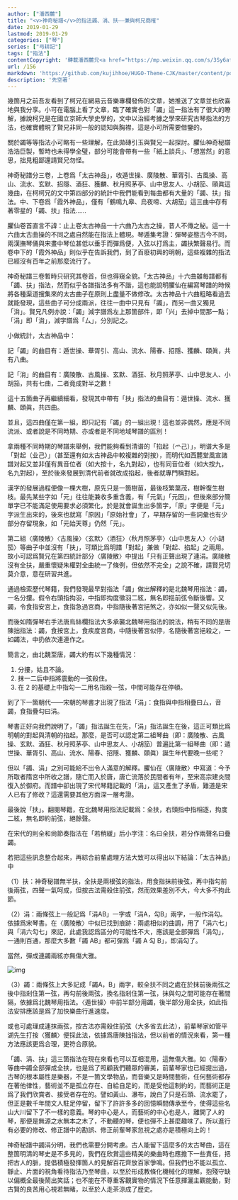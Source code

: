 ```yaml
---
author: ["潘西麓"]
title: "<v>神奇秘譜</v>的指法蠲、涓、扶——兼與柯兄商榷"
date: 2019-01-29
lastmod: 2019-01-29
categories: ["琴"]
series: ["㢧耕記"]
tags: ["指法"]
contentCopyright: '轉載潘西麓兄<a href="https://mp.weixin.qq.com/s/3Sy6afZftYYzaLwAV7kt0A" target="\_blank"><v>神奇秘譜</v>的指法蠲、涓、扶——兼與柯兄商榷</a>，梅庵古琴藝術微信公眾號，2019-01-27'
url: /156
markdown: 'https://github.com/kujihhoe/HUGO-Theme-CJK/master/content/post/156商榷.md'
description: '先空著'
---
```


幾箇月之前吾友看到了柯兄在網易云音樂專欄發佈的文章，她推送了文章並也欣喜地與我分享。小可在電腦上看了文章，臨了確實也對「蠲」這一指法有了很大的瞭解，據說柯兄是在國立京師大學史學的，文中以治經考據之學來研究古琴指法的方法，也確實體現了賢兄非同一般的認知與胸襟，這是小可所需要借鑒的。

關於蠲等等指法小可略有一些理解，在此拋磚引玉與賢兄一起探討。<v>臞仙神奇秘譜</v>浩浩巨製，暫時也未得學全璧，部分可能會帶有一些「紙上談兵」、「想當然」的意思，拙見粗鄙還請賢兄勿怪。

<v>神奇秘譜</v>分三卷，上卷爲「太古神品」，收遁世操、廣陵散、華胥引、古風操、高山、流水、玄默、招隱、酒狂、獲麟、秋月照茅亭、山中思友人、小胡笳、頤眞這幾曲，在柯柯兄的文中第四部分的統計中我們能看到每曲都有大量的「蠲、扶」指法。中、下卷爲「霞外神品」，僅有「鶴鳴九皋、烏夜啼、大胡笳」這三曲中存有著零星的「蠲、扶」指法……

臞仙卷首直言不諱：止上卷太古神品一十六曲乃太古之操，昔人不傳之秘。這一十六曲太古曲操的不同之處自然能在指法上體現。<v>琴遁集</v>考證：彈琴姿態古今不同，兩漢撫琴俑與宋畫中琴位甚低以垂手而彈爲便，入弦以打爲主，蠲扶繁聲易行。而卷中下的「霞外神品」則似乎在告訴我們，到了百廢初興的明朝，這些複雜的指法已經沒有百年之前那麼流行了。

<v>神奇秘譜</v>三卷暫時只研究其卷首，但也得窺全貌。「太古神品」十六曲雖每譜都有「蠲、扶」指法，然而似乎各譜指法多有不諧，這也能說明臞仙在編寫琴譜的時候將各種渠道搜集來的太古曲子在原則上盡量不做修改。太古神品十六曲粗略看過去就能發現，這些曲子可分成兩派，往往一曲中只見有「蠲」，而另一曲又獨見「㳙」。賢兄凡例亦說：「蠲」減字譜爲左上那箇部件，即「兴」去掉中間那一點；「涓」即「㳙」，減字譜爲「厶」，分別記之。

小做統計，太古神品中：

記「蠲」的曲目有：遁世操、華胥引、高山、流水、陽春、招隱、獲麟、頤眞，共有八曲。

記「㳙」的曲目有：廣陵散、古風操、玄默、酒狂、秋月照茅亭、山中思友人、小胡笳，共有七曲，二者竟成對半之數！

這十五箇曲子再繼續細看，發現其中帶有「扶」指法的曲目有：遁世操、流水、獲麟、頤眞，共四曲。

並且，這四曲僅在第一組，即只記有「蠲」的一組出現！這也並非偶然，應是不同流派、或者說是不同時期、亦或者是不同地域琴譜的區別！

拿兩種不同時期的琴譜來舉例，我們能夠看到清谱的「掐起（爫己）」，明谱大多是「對起（业己）」（甚至還有如太古神品中較複雜的對按），而明代如<v>西麓堂</v><v>風宣</v>諸譜对起又並非僅有異音位者（如大按十，名九對起），也有同音位者（如大按九，名九對起），至於後來發展到清代前者就改成掐起，後者就專門稱對起。

漢字的發展過程便像一棵大樹，原先只是一箇樹苗，最後枝繁葉茂，樹幹復生樹枝。最先某些字如「元」往往能兼收多重含義，有「元氣」「元因」，但後來部分簡單字已不能滿足使用要求必須繁化，於是就會誕生出多箇字，「原」字便是「元」字派生出來的，後來也就寫「原因」「原始社會」了，早期存留的一些詞彙也有少部分存留現象，如「元始天尊」仍然「元」。

第二組〈廣陵散〉〈古風操〉〈玄默〉〈酒狂〉〈秋月照茅亭〉〈山中思友人〉〈小胡笳〉等曲子中並沒有「扶」，可類比爲明譜「對起」兼做「對起、掐起」之兩用。故小可認爲賢兄在第四統計部分〈廣陵散〉中提出「只有正聲出現了連涓。廣陵散沒有全扶，嚴重懷疑朱權對全曲統一了條例，但依然不完全」之說不確，請賢兄切莫介意，意在研習共進。

通過檢索歷代琴籍，我們發現最早對指法「蠲」做出解釋的是北魏<v>琴用指法</v>：蠲，一名分摟。假令右頭指抅羽，中指即抅度徵羽二絃，無名即挹前弦令斷後響。又蠲，令食指安宮上，食指急過宮商，中指隨後著宮挹煞之，亦如似一聲又似先後。

而後如隋<v>彈琴右手法</v>唐<v>烏絲欄指法</v>大多承襲北魏<v>琴用指法</v>的說法，稍有不同的是唐<v>陳拙指法</v>：蠲，食按宮上，食疾度宮商，中隨後著宮似停，名隨後著宮挹殺之，一如蠲法，中扔依次連連作之。

簡言之，由北魏至唐，蠲大約有以下幾種情況：

1. 分摟，姑且不論。
2. 抹一二后中指將震動的一弦殺住。
3. 在 2 的基礎上中指勾一二用名指殺一弦，中間可能存在停頓。

到了下一箇朝代——宋朝的<v>琴書</v>才出現了指法「涓」：食指與中指相疊曰厶，音蠲，食指疊勾曰涓。

<v>琴書</v>正好向我們說明了，「蠲」指法誕生在先，「涓」指法誕生在後，這正可類比爲明朝的對起與清朝的掐起。那麼，是否可以認定第二組琴曲（即：廣陵散、古風操、玄默、酒狂、秋月照茅亭、山中思友人、小胡笳）普遍比第一組琴曲（即：遁世操、華胥引、高山、流水、陽春、招隱、獲麟、頤眞）誕生年代要晚一些呢？

但以「蠲、涓」之別可能給不出令人滿意的解釋。臞仙在〈廣陵散〉中寫道：今予所取者隋宮中所收之譜，隨亡而入於唐，唐亡流落於民間者有年，至宋高宗建炎間復入於御府。而譜中卻出現了宋代琴籍記載的「涓」，這又產生了矛盾，難道是宋人已有了修改？這還需要其他方面深一層考證。

最後說「扶」。翻閱琴籍，在北魏<v>琴用指法</v>記載爲：全扶，右頭指中指相逐，抅度二絃，無名即約前弦，絕餘聲。

在宋代的<v>則全和尙節奏指法</v>在「若稍緩」后小字注：名曰全扶，若分作兩聲名曰疊蠲。

若把這些訊息整合起來，再綜合前輩處理方法大致可以得出以下結論：「太古神品」中

（1）扶：<v>神奇秘譜</v>無半扶，全扶是兩根弦的指法，用食指抹前後弦，再中指勾前後兩弦，四聲一氣呵成，但按古法需殺住前弦，然而效果差別不大，今大多不拘此節。

（2）涓：兩條弦上一般記爲「涓AB」一字或「涓A，勾B」兩字，一般作涓勾。依據爲宋<v>琴書</v>。在〈廣陵散〉中似已找到痕跡：兩處相似的曲調，用了「涓六七」與「涓六勾七」來記，此處我認爲區分的可能性不大，應該是全部彈爲「涓勾」，一通則百通，那麼大多數「蠲 AB」都可彈爲「蠲 A 勾 B」，即涓勾了。

當然，彈成連蠲兩絃亦無傷大雅。

![img](https://mmbiz.qpic.cn/mmbiz_png/150Lnqw5iaEPJMgt2VxLUBsw3bs8UZXoNsbVQic2nicmW4Ysc1hJPEMo634QPoLkh0RwPUsJ1DLX0R3hPnRMWjbzA/640?wx_fmt=png&tp=webp&wxfrom=5&wx_lazy=1&wx_co=1)

（3）蠲：兩條弦上大多記成「蠲A，B」兩字，較全扶不同之處在於抹前後兩弦之後中指剎住第一弦，再勾前後兩弦，換名指剎住第一弦，抹與勾之間可能存在著間隔，依據爲北魏<v>琴用指法</v>。〈遁世操〉中前半部分用蠲，後半部分用全扶，如此指法安排應該是爲了加快樂曲行進速度。

或也可處理成連抹兩弦，按古法亦需殺住前弦（大多省去此法），前輩琴家如管平湖先生打按〈獲麟〉便採此法，依據爲唐<v>陳拙指法</v>，但以前者的情況來看，第一種方法應該更爲合理，更符合原貌。

「蠲、涓、扶」這三箇指法在現在來看也可以互相混用，這無傷大雅。如〈陽春〉等曲中蠲全部彈成全扶，也是爲了照顧我們聽眾的審美，前輩琴家也已經提出過，古琴的根本屬性是樂器，不是一箇文學物品，而音樂又是時間藝術，任何藝術都存在著他律性，藝術並不是孤立存在、自給自足的，而是受他這制約的，而藝術正是爲了我們欣賞者、接受者存在的。譬如黃山、瀑布，說白了只是石頭、流水罷了，但正是數千年間文人駐足停留，留下了許許多多的回憶瞬間傳承至今，使得這些名山大川留下了不一樣的意義。琴的中心是人，而藝術的中心也是人，離開了人的琴，那便是無源之水無本之木了，不動聽的琴，便也彈不上甚麼趣味了。所以進行有必要的修改、修正譜中的勘誤、修正前輩琴家忽視之處亦是積極向上的！

<v>神奇秘譜</v>中蠲涓分明，我們也需要分開考慮。古人能留下這麼多的太古琴曲，這在整箇明清的琴史是不多見的，我們在欣賞這些精美的樂曲時也應擔下一些責任，把把古人的脈，提倡積極發揮箇人的見解百花齊放百家爭鳴。但我們也不能以孤立、靜止、片面的視角看待指法乃至琴曲，以至於形成教條化機械化的理解，抱殘守缺以偏概全最後鬧出笑話；也不能在不尊重客觀實物的情況下任意揮灑主觀能動，對古賢的良苦用心視若無睹，以至於人走茶涼成了歷史。
